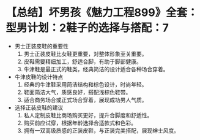 # 【总结】坏男孩《魅力工程899》全套：型男计划：2鞋子的选择与搭配：7

-   男士正装皮鞋的重要性
    1.  男士正装皮鞋比女鞋更重要，对整体形象至关重要。
    2.  皮鞋需要精细加工，舒适合脚，有助于脚部健康。
    3.  牛津鞋是最正式的鞋类，经典简洁的设计适合各种场合穿着。
-   牛津皮鞋的设计特点
    1.  经典的牛津鞋采用简洁结构和棕色设计，时尚年轻。
    2.  鞋面简洁大气，质感良好，搭配浅棕色鞋带。
    3.  适合商务场合或正式场合穿着，展现成功男人气质。
-   选择正装皮鞋的建议
    1.  私人定制皮鞋比商场购买更好，提升合脚度和舒适性。
    2.  购买前应试穿，根据年龄选择合适款式和色彩。
    3.  拥有一双高级质感的正装皮鞋，与正装完美搭配，展现绅士风度。